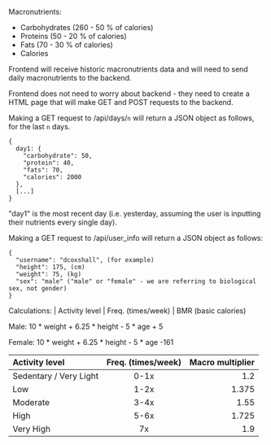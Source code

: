 Macronutrients:
- Carbohydrates (260 - 50 % of calories)
- Proteins (50 - 20 % of calories)
- Fats (70 - 30 % of calories)
- Calories

Frontend will receive historic macronutrients data and will need to send daily macronutrients to the backend.

Frontend does not need to worry about backend - they need to create a HTML page that will make GET and POST requests to the backend.

Making a GET request to /api/days/`n` will return a JSON object as follows, for the last `n` days.
```
{
  day1: {
    "carbohydrate": 50,
    "protein": 40,
    "fats": 70,
    "calories": 2000
  },
  [...]
}
```

"day1" is the most recent day (i.e. yesterday, assuming the user is inputting their nutrients every single day).

Making a GET request to /api/user_info will return a JSON object as follows:
```
{
  "username": "dcoxshall", (for example)
  "height": 175, (cm)
  "weight": 75, (kg)
  "sex": "male" ("male" or "female" - we are referring to biological sex, not gender)
}
```

Calculations: 
| Activity level     | Freq. (times/week) | 
BMR (basic calories) 

Male: 10 * weight + 6.25 * height - 5 * age + 5 

Female: 10 * weight + 6.25 * height - 5 * age -161

| Activity level       | Freq. (times/week) | Macro multiplier |
|:-----------|:---:|------:|
| Sedentary / Very Light      |  0-1x |    1.2 |
| Low        |  1-2x |    1.375 |
| Moderate    |  3-4x |    1.55 |
| High   |  5-6x |    1.725 |
| Very High    |  7x |    1.9  |


